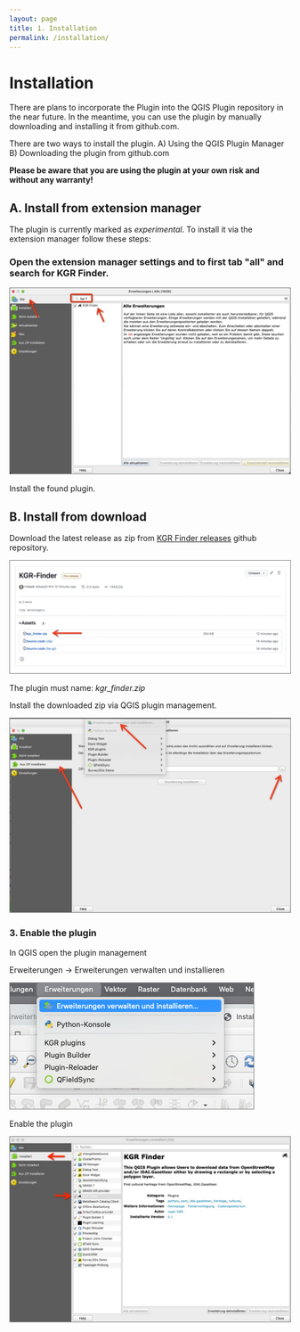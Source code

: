 ```yaml
---
layout: page
title: 1. Installation
permalink: /installation/
---
```



# Installation

There are plans to incorporate the Plugin into the QGIS Plugin repository in the near future. In the meantime, you can use the plugin by manually downloading and installing it from github.com.

There are two ways to install the plugin. 
A) Using the QGIS Plugin Manager
B) Downloading the plugin from github.com

**Please be aware that you are using the plugin at your own risk and without any warranty!**

## A. Install from extension manager

The plugin is currently marked as _experimental_. To install it via the extension manager follow these steps:

### Open the extension manager settings and to first tab "all" and search for KGR Finder.

<img src="/assets/images/search-extension.jpeg" alt="Github release" style="border: 1px solid  gray;">

Install the found plugin.

## B. Install from download

Download the latest release as zip from 
[KGR Finder releases](https://github.com/dainst/kgr_finder/releases/tag/rc-1)
github repository.

<img src="/assets/images/github-release.jpeg" alt="Github release" style="border: 1px solid  gray;">


The plugin must name: _kgr_finder.zip_

Install the downloaded zip via QGIS plugin management.

<img src="/assets/images/install-as-zip.jpeg" alt="Github release" style="border: 1px solid  gray;">


### 3. Enable the plugin

In QGIS open the plugin management 

Erweiterungen → Erweiterungen verwalten und installieren

<img src="/assets/images/qgis-install-plugins.png" alt="Github release" style="border: 1px solid  gray">

Enable the plugin

<img src="/assets/images/enable-plugin.jpeg" alt="Github release" style="border: 1px solid  gray">







